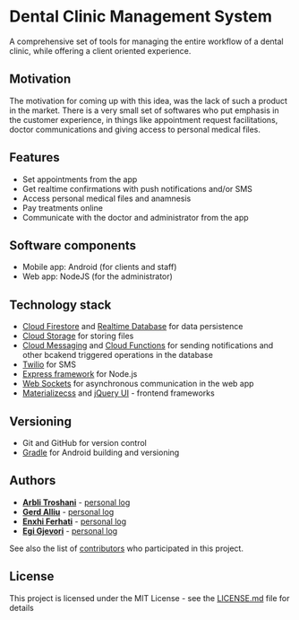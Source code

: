 # Dental Clinic Management System

A comprehensive set of tools for managing the entire workflow of a dental clinic, while offering a client oriented experience.

## Motivation

The motivation for coming up with this idea, was the lack of such a product in the market. There is a very small set of softwares who 
put emphasis in the customer experience, in things like appointment request facilitations, doctor communications and giving access to personal 
medical files.

## Features

- Set appointments from the app<br>
- Get realtime confirmations with push notifications and/or SMS<br>
- Access personal medical files and anamnesis<br>
- Pay treatments online<br>
- Communicate with the doctor and administrator from the app<br>

## Software components

- Mobile app: Android (for clients and staff)
- Web app: NodeJS (for the administrator)

## Technology stack

* [Cloud Firestore](https://firebase.google.com/docs/firestore/) and [Realtime Database](https://firebase.google.com/products/realtime-database/) for data persistence
* [Cloud Storage](https://firebase.google.com/products/storage/) for storing files
* [Cloud Messaging](https://firebase.google.com/products/cloud-messaging/) and [Cloud Functions](https://firebase.google.com/products/functions/) for sending notifications and other bcakend triggered operations in the database
* [Twilio](https://www.twilio.com/) for SMS
* [Express framework](https://expressjs.com/) for Node.js
* [Web Sockets](https://socket.io/) for asynchronous communication in the web app
* [Materializecss](https://materializecss.com/) and [jQuery UI](https://jqueryui.com/) - frontend frameworks

## Versioning

* Git and GitHub for version control
* [Gradle](https://gradle.org/) for Android building and versioning

## Authors

* **[Arbli Troshani](https://github.com/arblitroshani)** - [personal log](https://github.com/arblitroshani/SEproj/wiki/Arbli-Troshani-Personal-Log)
* **[Gerd Alliu](https://github.com/galliu15)** - [personal log](https://github.com/arblitroshani/SEproj/wiki/Gerd-Alliu-Personal-Log)
* **[Enxhi Ferhati](https://github.com/eferhati15)** - [personal log](https://github.com/arblitroshani/SEproj/wiki/Enxhi-Ferhati-Personal-Log)
* **[Egi Gjevori](https://github.com/egjevori15)** - [personal log](https://github.com/arblitroshani/SEproj/wiki/Egi-Gjevori-Personal-Log)



See also the list of [contributors](https://github.com/your/project/contributors) who participated in this project.

## License

This project is licensed under the MIT License - see the [LICENSE.md](LICENSE) file for details
